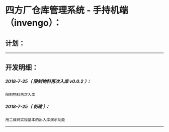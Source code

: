 四方厂仓库管理系统 - 手持机端（invengo）：
===================================================================

计划：
-------------------------------------------------------------------

*******************************************************************

开发明细：
-------------------------------------------------------------------

##### 2018-7-25（ 限制物料再次入库 v0.0.2 ）：
	限制物料再次入库

##### 2018-7-25（ 初建 ）：
	用二维码实现基本的出入库演示功能

*******************************************************************
